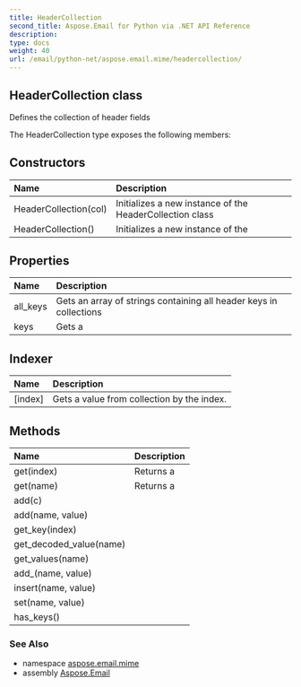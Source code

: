 ```yaml
---
title: HeaderCollection
second_title: Aspose.Email for Python via .NET API Reference
description: 
type: docs
weight: 40
url: /email/python-net/aspose.email.mime/headercollection/
---
```


## HeaderCollection class

Defines the collection of header fields

The HeaderCollection type exposes the following members:
## Constructors
| Name | Description |
| :- | :- |
|HeaderCollection(col)|Initializes a new instance of the HeaderCollection class|
|HeaderCollection()|Initializes a new instance of the|
## Properties
| Name | Description |
| :- | :- |
|all_keys|Gets an array of strings containing all header keys in collections|
|keys|Gets a|
## Indexer
| Name | Description |
| :- | :- |
|[index]|Gets a value from collection by the index.|
## Methods
| Name | Description |
| :- | :- |
|get(index)|Returns a|
|get(name)|Returns a|
|add(c)|  |
|add(name, value)|  |
|get_key(index)|  |
|get_decoded_value(name)|  |
|get_values(name)|  |
|add_(name, value)|  |
|insert(name, value)|  |
|set(name, value)|  |
|has_keys()|  |

### See Also

* namespace [aspose.email.mime](/email/python-net/aspose.email.mime/)
* assembly [Aspose.Email](/slides/python-net/)

